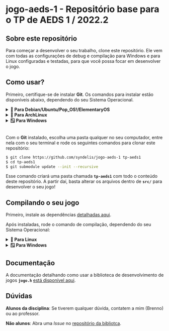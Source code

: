 # jogo-aeds-1 - Repositório base para o TP de AEDS 1 / 2022.2

## Sobre este repositório

Para começar a desenvolver o seu trabalho, clone este repositório. Ele vem com
todas as configurações de debug e compilação para Windows e para Linux
configuradas e testadas, para que você possa focar em desenvolver o jogo.

## Como usar?

Primeiro, certifique-se de instalar **Git**. Os comandos para instalar estão
disponíveis abaixo, dependendo do seu Sistema Operacional.

<details>
<summary><b>🐧 Para Debian/Ubuntu/Pop_OS!/ElementaryOS</b></summary>

```sh
$ sudo apt install git
```

</details>

<details>
<summary><b>🐧 Para ArchLinux</b></summary>

```sh
$ sudo pacman -S git
```

</details>

<details>
<summary><b>🪟 Para Windows</b></summary>

Para Windows 10 (acima da versão 1809) e Windows 11, rode o seguinte comando no
seu PowerShell:

```pwsh
PS> winget install Git.Git
```

Para versões do Windows mais antigas (10 < 1809, 8.1, 8, 7, Vista, XP, Etc.),
[baixe o instalador aqui](https://git-scm.com/download/win).

**⚠️ Importante**: Após instalar o Git, feche e abra a linha de comando que você
usou

</details>

<br/>

Com o **Git** instalado, escolha uma pasta qualquer no seu computador, entre
nela com o seu terminal e rode os seguintes comandos para clonar este
repositório:

```sh
$ git clone https://github.com/syndelis/jogo-aeds-1 tp-aeds1
$ cd tp-aeds1
$ git submodule update --init --recursive
```

Esse comando criará uma pasta chamada **`tp-aeds1`** com todo o conteúdo deste
repositório. A partir daí, basta alterar os arquivos dentro de **`src/`** para
desenvolver o seu jogo!

## Compilando o seu jogo

Primeiro, instale as dependências [detalhadas aqui](https://github.com/Syndelis/jogo.h#instalando-as-depend%C3%AAncias-).

Após instaladas, rode o comando de compilação, dependendo do seu Sistema
Operacional:

<details>
<summary><b>🐧 Para Linux</b></summary>

```sh
$ make
```

</details>

<details>
<summary><b>🪟 Para Windows</b></summary>

```pwsh
PS> .\compilar.ps1
```

</details>

## Documentação

A documentação detalhando como usar a biblioteca de desenvolvimento de jogos
**`jogo.h`** [está disponível aqui](https://syndelis.github.io/jogo.h).

## Dúvidas

**Alunos da disciplina**: Se tiverem qualquer dúvida, contatem a mim (Brenno) ou
ao professor.

**Não alunos**: Abra uma *Issue* no [repositório da bibliotca](https://github.com/syndelis/jogo.h).